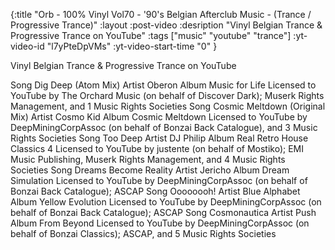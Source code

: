 {:title "Orb - 100% Vinyl Vol70 - '90's Belgian Afterclub Music - (Trance / Progressive Trance)"
 :layout :post-video
 :desription "Vinyl Belgian Trance & Progressive Trance on YouTube"
 :tags ["music" "youtube" "trance"]
 :yt-video-id "l7yPteDpVMs"
 :yt-video-start-time "0"
 }
 
Vinyl Belgian Trance & Progressive Trance on YouTube



Song
Dig Deep (Atom Mix)
Artist
Oberon
Album
Music for Life
Licensed to YouTube by
The Orchard Music (on behalf of Discover Dark); Muserk Rights Management, and 1 Music Rights Societies
Song
Cosmic Meltdown (Original Mix)
Artist
Cosmo Kid
Album
Cosmic Meltdown
Licensed to YouTube by
DeepMiningCorpAssoc (on behalf of Bonzai Back Catalogue), and 3 Music Rights Societies
Song
Too Deep
Artist
DJ Philip
Album
Real Retro House Classics 4
Licensed to YouTube by
justente (on behalf of Mostiko); EMI Music Publishing, Muserk Rights Management, and 4 Music Rights Societies
Song
Dreams Become Reality
Artist
Jericho
Album
Dream Simulation
Licensed to YouTube by
DeepMiningCorpAssoc (on behalf of Bonzai Back Catalogue); ASCAP
Song
Oooooooh!
Artist
Blue Alphabet
Album
Yellow Evolution
Licensed to YouTube by
DeepMiningCorpAssoc (on behalf of Bonzai Back Catalogue); ASCAP
Song
Cosmonautica
Artist
Push
Album
From Beyond
Licensed to YouTube by
DeepMiningCorpAssoc (on behalf of Bonzai Classics); ASCAP, and 5 Music Rights Societies